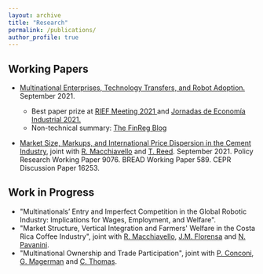 ```yaml
---
layout: archive
title: "Research"
permalink: /publications/
author_profile: true
---
```


Working Papers 
-----
* <a href="https://papers.ssrn.com/sol3/papers.cfm?abstract_id=3931208" target="_blank">Multinational Enterprises, Technology Transfers, and Robot Adoption.</a> September 2021.
    * Best paper prize at <a href="https://www.dropbox.com/s/pad1wvwys4rgyha/RIEF_prize.jpg?dl=0" target="_blank"> RIEF Meeting 2021 </a> and <a href="https://www.dropbox.com/s/sgmggo8epozxaf2/JEI_prize.pdf?dl=0" target="_blank"> Jornadas de Economía Industrial 2021. </a>
    * Non-technical summary: <a href="https://sites.law.duke.edu/thefinregblog/2021/11/01/multinational-enterprises-technology-transfers-and-robot-adoption/" target="_blank"> The FinReg Blog </a>

* <a href="https://drive.google.com/file/d/1pYfGNLoHwdl53_jOyG2K1b_rgrrVXQWg/view" target="_blank">Market Size, Markups, and International Price Dispersion in the Cement Industry</a>, joint with <a href="https://sites.google.com/site/roccomacchiavello/" target="_blank">R. Macchiavello</a> and <a href="https://sites.google.com/view/tristanreed/home" target="_blank">T. Reed</a>. September 2021. Policy Research Working Paper 9076. BREAD Working Paper 589. CEPR Discussion Paper 16253. 


 
Work in Progress
-----
* "Multinationals’ Entry and Imperfect Competition in the Global Robotic Industry: Implications for Wages, Employment, and Welfare".
* "Market Structure, Vertical Integration and Farmers' Welfare in the Costa Rica Coffee Industry", joint with <a href="https://sites.google.com/site/roccomacchiavello/" target="_blank">R. Macchiavello</a>, <a href="https://sites.google.com/site/pmiquelflorensa/home" target="_blank">J.M. Florensa</a> and <a href="https://sites.google.com/site/nicolapavanini/" target="_blank">N. Pavanini</a>.
* "Multinational Ownership and Trade Participation", joint with <a href="https://sites.google.com/view/paola-conconi-website/" target="_blank">P. Conconi</a>, <a href="http://www.glennmagerman.com/" target="_blank">G. Magerman</a> and <a href="https://www.lse.ac.uk/management/people/academic-staff/cthomas" target="_blank">C. Thomas</a>.

